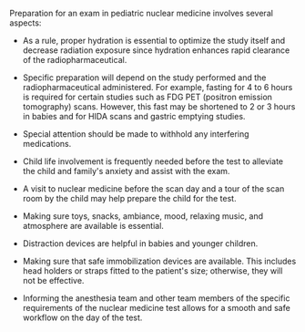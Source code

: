 Preparation for an exam in pediatric nuclear medicine involves several aspects:

- As a rule, proper hydration is essential to optimize the study itself and decrease radiation exposure since hydration enhances rapid clearance of the radiopharmaceutical.

- Specific preparation will depend on the study performed and the radiopharmaceutical administered. For example, fasting for 4 to 6 hours is required for certain studies such as FDG PET (positron emission tomography) scans. However, this fast may be shortened to 2 or 3 hours in babies and for HIDA scans and gastric emptying studies.

- Special attention should be made to withhold any interfering medications.

- Child life involvement is frequently needed before the test to alleviate the child and family's anxiety and assist with the exam.

- A visit to nuclear medicine before the scan day and a tour of the scan room by the child may help prepare the child for the test.

- Making sure toys, snacks, ambiance, mood, relaxing music, and atmosphere are available is essential.

- Distraction devices are helpful in babies and younger children.

- Making sure that safe immobilization devices are available. This includes head holders or straps fitted to the patient's size; otherwise, they will not be effective.

- Informing the anesthesia team and other team members of the specific requirements of the nuclear medicine test allows for a smooth and safe workflow on the day of the test.